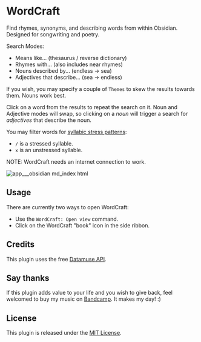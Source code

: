 # WordCraft

Find rhymes, synonyms, and describing words from within Obsidian. Designed for songwriting and poetry.

Search Modes:

-   Means like... (thesaurus / reverse dictionary)
-   Rhymes with... (also includes near rhymes)
-   Nouns described by... (endless -> sea)
-   Adjectives that describe... (sea -> endless)

If you wish, you may specify a couple of `Themes` to skew the results towards them. Nouns work best.

Click on a word from the results to repeat the search on it. Noun and Adjective modes will swap, so clicking on a _noun_ will trigger a search for _adjectives_ that describe the noun.

You may filter words for [syllabic stress patterns](https://youtu.be/JMxzLOSlhbs):
- `/` is a stressed syllable.
- `x` is an unstressed syllable.

NOTE: WordCraft needs an internet connection to work.

![app___obsidian md_index html](https://github.com/user-attachments/assets/4321b709-2f46-4cc7-9f0c-aa518d594608)

## Usage

There are currently two ways to open WordCraft:

-   Use the `WordCraft: Open view` command.
-   Click on the WordCraft "book" icon in the side ribbon.

## Credits

This plugin uses the free [Datamuse API](https://www.datamuse.com/api/).

## Say thanks

If this plugin adds value to your life and you wish to give back, feel welcomed to buy my music on [Bandcamp](https://twinklingkites.bandcamp.com/). It makes my day! :)

## License

This plugin is released under the [MIT License](LICENSE).
